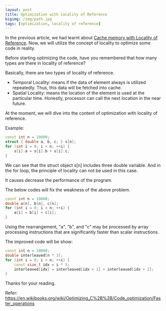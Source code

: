 ```yaml
---
layout: post
title: Optimization with Locality of Reference
bigimg: /img/path.jpg
tags: [optimization, locality of reference]
---
```


In the previous article, we had learnt about [Cache memory with Locality of Reference](https://ducmanhphan.github.io/2018-09-20-Locality-of-Reference/). Now, we will utilize the concept of locality to optimize some code in reality.

Before starting optimizing the code, have you remembered that how many types are there in locality of reference?

Basically, there are two types of locality of reference. 
- Temporal Locality: means if the data of element always is utilized repeatedly. Thus, this data will be fetched into cache. 
- Spatial Locality: means the location of the element is used at the particular time. Honestly, processor can call the next location in the near future. 

At the moment, we will dive into the content of optimization with locality of reference. 

Example: 

```C++
const int n = 10000;
struct { double a, b, c; } s[n];
for (int i = 0; i < n; ++i) {
    s[i].a = s[i].b + s[i].c;
}
```

We can see that the struct object s[n] includes three double variable. And in the for loop, the principle of locality can not be used in this case. 

It causes decrease the performance of the program. 

The below codes will fix the weakness of the above problem.

```C++
const int n = 10000;
double a[n], b[n], c[n];
for (int i = 0; i < n; ++i) {
    a[i] = b[i] + c[i];
}
```

Using the rearrangement, "a", "b", and "c" may be processed by array processing instructions that are significantly faster than scalar instructions.


The improved code will be show: 

```C++
const int n = 10000;
double interleaved[n * 3];
for (int i = 0; i < n; ++i) {
    const size_t idx = i * 3;
    interleaved[idx] = interleaved[idx + 1] + interleaved[idx + 2];
}
```


Thanks for your reading. 

Refer: https://en.wikibooks.org/wiki/Optimizing_C%2B%2B/Code_optimization/Faster_operations

